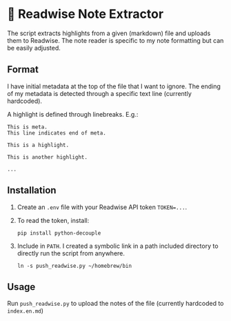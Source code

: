 # 📝 Readwise Note Extractor

The script extracts highlights from a given (markdown) file and uploads them to Readwise.
The note reader is specific to my note formatting but can be easily adjusted.

## Format
I have initial metadata at the top of the file that I want to ignore. The ending of my metadata is detected through a specific text line (currently hardcoded).

A highlight is defined through linebreaks.
E.g.:
```
This is meta.
This line indicates end of meta.

This is a highlight.

This is another highlight.

...
```

## Installation

1. Create an `.env` file with your Readwise API token `TOKEN=...`.
2. To read the token, install:
   ```
   pip install python-decouple
   ```
3. Include in `PATH`. I created a symbolic link in a path included directory to directly run the script from anywhere.

   ```
   ln -s push_readwise.py ~/homebrew/bin
   ```

## Usage

Run `push_readwise.py` to upload the notes of the file (currently hardcoded to `index.en.md`)
